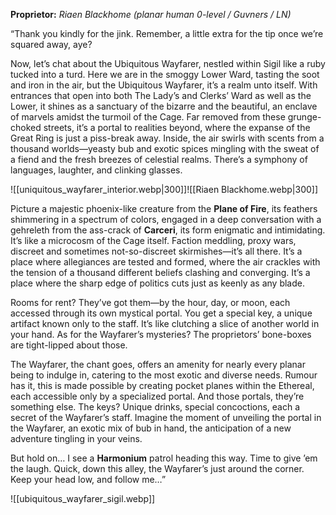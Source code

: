 **Proprietor:** _Riaen Blackhome (planar human 0-level / Guvners / LN)_

“Thank you kindly for the jink. Remember, a little extra for the tip once we’re squared away, aye?

Now, let’s chat about the Ubiquitous Wayfarer, nestled within Sigil like a ruby tucked into a turd. Here we are in the smoggy Lower Ward, tasting the soot and iron in the air, but the Ubiquitous Wayfarer, it’s a realm unto itself. With entrances that open into both The Lady’s and Clerks’ Ward as well as the Lower, it shines as a sanctuary of the bizarre and the beautiful, an enclave of marvels amidst the turmoil of the Cage. Far removed from these grunge-choked streets, it’s a portal to realities beyond, where the expanse of the Great Ring is just a piss-break away. Inside, the air swirls with scents from a thousand worlds—yeasty bub and exotic spices mingling with the sweat of a fiend and the fresh breezes of celestial realms. There’s a symphony of languages, laughter, and clinking glasses.

![[uniquitous_wayfarer_interior.webp|300]]![[Riaen Blackhome.webp|300]]

Picture a majestic phoenix-like creature from the **Plane of Fire**, its feathers shimmering in a spectrum of colors, engaged in a deep conversation with a gehreleth from the ass-crack of **Carceri**, its form enigmatic and intimidating. It’s like a microcosm of the Cage itself. Faction meddling, proxy wars, discreet and sometimes not-so-discreet skirmishes—it’s all there. It’s a place where allegiances are tested and formed, where the air crackles with the tension of a thousand different beliefs clashing and converging. It’s a place where the sharp edge of politics cuts just as keenly as any blade.

Rooms for rent? They’ve got them—by the hour, day, or moon, each accessed through its own mystical portal. You get a special key, a unique artifact known only to the staff. It’s like clutching a slice of another world in your hand. As for the Wayfarer’s mysteries? The proprietors’ bone-boxes are tight-lipped about those.

The Wayfarer, the chant goes, offers an amenity for nearly every planar being to indulge in, catering to the most exotic and diverse needs. Rumour has it, this is made possible by creating pocket planes within the Ethereal, each accessible only by a specialized portal. And those portals, they’re something else. The keys? Unique drinks, special concoctions, each a secret of the Wayfarer’s staff. Imagine the moment of unveiling the portal in the Wayfarer, an exotic mix of bub in hand, the anticipation of a new adventure tingling in your veins.

But hold on… I see a **Harmonium** patrol heading this way. Time to give ’em the laugh. Quick, down this alley, the Wayfarer’s just around the corner. Keep your head low, and follow me…”

![[ubiquitous_wayfarer_sigil.webp]]